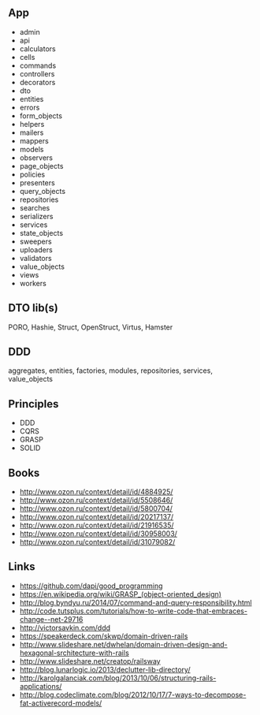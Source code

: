 ## App
- admin
- api
- calculators
- cells
- commands
- controllers
- decorators
- dto
- entities
- errors
- form_objects
- helpers
- mailers
- mappers
- models
- observers
- page_objects
- policies
- presenters
- query_objects
- repositories
- searches
- serializers
- services
- state_objects
- sweepers
- uploaders
- validators
- value_objects
- views
- workers

## DTO lib(s)
PORO, Hashie, Struct, OpenStruct, Virtus, Hamster

## DDD
aggregates, entities, factories, modules, repositories, services, value_objects

## Principles
- DDD
- CQRS
- GRASP
- SOLID

## Books
- http://www.ozon.ru/context/detail/id/4884925/
- http://www.ozon.ru/context/detail/id/5508646/
- http://www.ozon.ru/context/detail/id/5800704/
- http://www.ozon.ru/context/detail/id/20217137/
- http://www.ozon.ru/context/detail/id/21916535/
- http://www.ozon.ru/context/detail/id/30958003/
- http://www.ozon.ru/context/detail/id/31079082/

## Links
- https://github.com/dapi/good_programming
- https://en.wikipedia.org/wiki/GRASP_(object-oriented_design)
- http://blog.byndyu.ru/2014/07/command-and-query-responsibility.html
- http://code.tutsplus.com/tutorials/how-to-write-code-that-embraces-change--net-29716
- http://victorsavkin.com/ddd
- https://speakerdeck.com/skwp/domain-driven-rails
- http://www.slideshare.net/dwhelan/domain-driven-design-and-hexagonal-srchitecture-with-rails
- http://www.slideshare.net/creatop/railsway
- http://blog.lunarlogic.io/2013/declutter-lib-directory/
- http://karolgalanciak.com/blog/2013/10/06/structuring-rails-applications/
- http://blog.codeclimate.com/blog/2012/10/17/7-ways-to-decompose-fat-activerecord-models/
